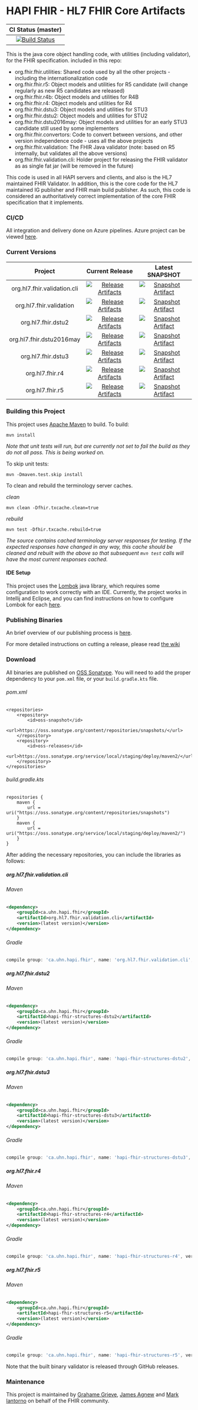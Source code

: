 # HAPI FHIR - HL7 FHIR Core Artifacts

| CI Status (master) | 
| :---: |
| [![Build Status][Badge-BuildPipeline]][Link-BuildPipeline] |

This is the java core object handling code, with utilities (including validator), for the FHIR specification. 
included in this repo: 

* org.fhir.fhir.utilities: Shared code used by all the other projects - including the internationalization code
* org.fhir.fhir.r5: Object models and utilities for R5 candidate (will change regularly as new R5 candidates are released)
* org.fhir.fhir.r4b: Object models and utilities for R4B
* org.fhir.fhir.r4: Object models and utilities for R4
* org.fhir.fhir.dstu3: Object models and utilities for STU3
* org.fhir.fhir.dstu2: Object models and utilities for STU2
* org.fhir.fhir.dstu2016may: Object models and utilities for an early STU3 candidate still used by some implementers
* org.fhir.fhir.convertors: Code to convert between versions, and other version independence code - uses all the above projects
* org.fhir.fhir.validation: The FHIR Java validator (note: based on R5 internally, but validates all the above versions)
* org.fhir.fhir.validation.cli: Holder project for releasing the FHIR validator as as single fat jar (will be removed in the future)

This code is used in all HAPI servers and clients, and also is the HL7 maintained 
FHIR Validator. In addition, this is the core code for the HL7 maintained IG publisher
and FHIR main build publisher. As such, this code is considered an authoritatively 
correct implementation of the core FHIR specification that it implements.

### CI/CD

All integration and delivery done on Azure pipelines. Azure project can be viewed [here][Link-AzureProject].

### Current Versions 
| Project | Current Release | Latest SNAPSHOT |
| :---: | :---: | :---: |
| org.hl7.fhir.validation.cli | [![Release Artifacts][Badge-r4SonatypeRelease]][Link-cliSonatypeRelease] | [![Snapshot Artifact][Badge-cliSonatypeSnapshot]][Link-cliSonatypeSnapshot] |
| org.hl7.fhir.validation | [![Release Artifacts][Badge-validationSonatypeRelease]][Link-validationSonatypeRelease] | [![Snapshot Artifact][Badge-validationSonatypeSnapshot]][Link-validationSonatypeSnapshot] |
| org.hl7.fhir.dstu2 | [![Release Artifacts][Badge-dstu2SonatypeRelease]][Link-dstu2SonatypeRelease] | [![Snapshot Artifact][Badge-dstu2SonatypeSnapshot]][Link-dstu2SonatypeSnapshot] |
| org.hl7.fhir.dstu2016may | [![Release Artifacts][Badge-dstu2016maySonatypeRelease]][Link-dstu2016maySonatypeRelease] | [![Snapshot Artifact][Badge-dstu2016maySonatypeSnapshot]][Link-dstu2016maySonatypeSnapshot] |
| org.hl7.fhir.dstu3 | [![Release Artifacts][Badge-dstu3SonatypeRelease]][Link-dstu3SonatypeRelease] | [![Snapshot Artifact][Badge-dstu3SonatypeSnapshot]][Link-dstu3SonatypeSnapshot] |
| org.hl7.fhir.r4 | [![Release Artifacts][Badge-r4SonatypeRelease]][Link-r4SonatypeRelease] | [![Snapshot Artifact][Badge-r4SonatypeSnapshot]][Link-r4SonatypeSnapshot] |
| org.hl7.fhir.r5 | [![Release Artifacts][Badge-r5SonatypeRelease]][Link-r5SonatypeRelease] | [![Snapshot Artifact][Badge-r5SonatypeSnapshot]][Link-r5SonatypeSnapshot] |

### Building this Project
This project uses [Apache Maven](http://maven.apache.org) to build. To build:
```
mvn install
```
_Note that unit tests will run, but are currently not set to fail the build as they do not all pass. This is being worked on._

To skip unit tests:
```
mvn -Dmaven.test.skip install
```

To clean and rebuild the terminology server caches.

_clean_
```
mvn clean -Dfhir.txcache.clean=true   
```

_rebuild_
```
mvn test -Dfhir.txcache.rebuild=true
```

_The source contains cached terminology server responses for testing. If the expected responses have changed in any way, 
this cache should be cleaned and rebuilt with the above so that subsequent `mvn test` calls will have the most current 
responses cached._

#### IDE Setup

This project uses the [Lombok](https://projectlombok.org/) java library, which requires some configuration to work correctly with an IDE. Currently, the 
project works in Intellij and Eclipse, and you can find instructions on how to configure Lombok for each [here](https://www.baeldung.com/lombok-ide).

### Publishing Binaries

An brief overview of our publishing process is [here][Link-Publishing].

For more detailed instructions on cutting a release, please read [the wiki][Link-PublishingRelease]

### Download

All binaries are published on [OSS Sonatype][Link-Sonatype]. You will need to add the proper dependency to your `pom.xml` file, or your `build.gradle.kts` file.

###### pom.xml
```
<repositories>
    <repository>
        <id>oss-snapshot</id>
        <url>https://oss.sonatype.org/content/repositories/snapshots/</url>
    </repository>
    <repository>
        <id>oss-releases</id>
        <url>https://oss.sonatype.org/service/local/staging/deploy/maven2/</url>
    </repository>
</repositories> 
```
###### build.gradle.kts

```
repositories {
    maven {
        url = uri("https://oss.sonatype.org/content/repositories/snapshots")
    }
    maven {
        url = uri("https://oss.sonatype.org/service/local/staging/deploy/maven2/")
    }
}
```

After adding the necessary repositories, you can include the libraries as follows:

##### org.hl7.fhir.validation.cli
###### Maven
```xml
<dependency>
    <groupId>ca.uhn.hapi.fhir</groupId>
    <artifactId>org.hl7.fhir.validation.cli</artifactId>
    <version>(latest version)</version>
</dependency>
```

###### Gradle
```groovy
compile group: 'ca.uhn.hapi.fhir', name: 'org.hl7.fhir.validation.cli', version: '(latest version)'
```

##### org.hl7.fhir.dstu2
###### Maven
```xml
<dependency>
    <groupId>ca.uhn.hapi.fhir</groupId>
    <artifactId>hapi-fhir-structures-dstu2</artifactId>
    <version>(latest version)</version>
</dependency>
```

###### Gradle
```groovy
compile group: 'ca.uhn.hapi.fhir', name: 'hapi-fhir-structures-dstu2', version: '(latest version)'
```

##### org.hl7.fhir.dstu3
###### Maven
```xml
<dependency>
    <groupId>ca.uhn.hapi.fhir</groupId>
    <artifactId>hapi-fhir-structures-dstu3</artifactId>
    <version>(latest version)</version>
</dependency>
```

###### Gradle
```groovy
compile group: 'ca.uhn.hapi.fhir', name: 'hapi-fhir-structures-dstu3', version: '(latest version)'
```

##### org.hl7.fhir.r4
###### Maven
```xml
<dependency>
    <groupId>ca.uhn.hapi.fhir</groupId>
    <artifactId>hapi-fhir-structures-r4</artifactId>
    <version>(latest version)</version>
</dependency>
```

###### Gradle
```groovy
compile group: 'ca.uhn.hapi.fhir', name: 'hapi-fhir-structures-r4', version: '(latest version)'
```

##### org.hl7.fhir.r5
###### Maven
```xml
<dependency>
    <groupId>ca.uhn.hapi.fhir</groupId>
    <artifactId>hapi-fhir-structures-r5</artifactId>
    <version>(latest version)</version>
</dependency>
```

###### Gradle
```groovy
compile group: 'ca.uhn.hapi.fhir', name: 'hapi-fhir-structures-r5', version: '(latest version)'
```

Note that the built binary validator is released through GitHub releases.
### Maintenance
This project is maintained by [Grahame Grieve][Link-grahameGithub], [James Agnew][Link-jamesGithub] and [Mark Iantorno][Link-markGithub] on behalf of the FHIR community.

[Link-AzureProject]: https://dev.azure.com/fhir-pipelines/fhir-core-library
[Link-BuildPipeline]: https://dev.azure.com/fhir-pipelines/fhir-core-library/_build/latest?definitionId=29&branchName=master
[Link-SnapshotPipeline]: https://dev.azure.com/fhir-pipelines/fhir-core-library/_build/latest?definitionId=17&branchName=master
[Link-dstu2SonatypeSnapshot]: https://oss.sonatype.org/service/local/artifact/maven/redirect?r=snapshots&g=ca.uhn.hapi.fhir&a=org.hl7.fhir.dstu2&v=LATEST "Sonatype Snapshot"
[Link-dstu2SonatypeRelease]: https://oss.sonatype.org/service/local/artifact/maven/redirect?r=releases&g=ca.uhn.hapi.fhir&a=org.hl7.fhir.dstu2&v=LATEST "Sonatype Release"
[Link-dstu2016maySonatypeSnapshot]: https://oss.sonatype.org/service/local/artifact/maven/redirect?r=snapshots&g=ca.uhn.hapi.fhir&a=org.hl7.fhir.dstu2016may&v=LATEST "Sonatype Snapshot"
[Link-dstu2016maySonatypeRelease]: https://oss.sonatype.org/service/local/artifact/maven/redirect?r=releases&g=ca.uhn.hapi.fhir&a=org.hl7.fhir.dstu2016may&v=LATEST "Sonatype Release"
[Link-dstu3SonatypeSnapshot]: https://oss.sonatype.org/service/local/artifact/maven/redirect?r=snapshots&g=ca.uhn.hapi.fhir&a=org.hl7.fhir.dstu3&v=LATEST "Sonatype Snapshot"
[Link-dstu3SonatypeRelease]: https://oss.sonatype.org/service/local/artifact/maven/redirect?r=releases&g=ca.uhn.hapi.fhir&a=org.hl7.fhir.dstu3&v=LATEST "Sonatype Release"
[Link-r4SonatypeSnapshot]: https://oss.sonatype.org/service/local/artifact/maven/redirect?r=snapshots&g=ca.uhn.hapi.fhir&a=org.hl7.fhir.r4&v=LATEST "Sonatype Snapshot"
[Link-r4SonatypeRelease]: https://oss.sonatype.org/service/local/artifact/maven/redirect?r=releases&g=ca.uhn.hapi.fhir&a=org.hl7.fhir.r4&v=LATEST "Sonatype Release"
[Link-r5SonatypeSnapshot]: https://oss.sonatype.org/service/local/artifact/maven/redirect?r=snapshots&g=ca.uhn.hapi.fhir&a=org.hl7.fhir.r5&v=LATEST "Sonatype Snapshot"
[Link-r5SonatypeRelease]: https://oss.sonatype.org/service/local/artifact/maven/redirect?r=releases&g=ca.uhn.hapi.fhir&a=org.hl7.fhir.r5&v=LATEST "Sonatype Release"
[Link-cliSonatypeSnapshot]: https://oss.sonatype.org/service/local/artifact/maven/redirect?r=snapshots&g=ca.uhn.hapi.fhir&a=org.hl7.fhir.validation.cli&v=LATEST "Sonatype Snapshot"
[Link-cliSonatypeRelease]: https://github.com/hapifhir/org.hl7.fhir.core/releases/latest/download/validator_cli.jar
[Link-validationSonatypeSnapshot]: https://oss.sonatype.org/service/local/artifact/maven/redirect?r=snapshots&g=ca.uhn.hapi.fhir&a=org.hl7.fhir.validation&v=LATEST "Sonatype Snapshot"
[Link-validationSonatypeRelease]: https://oss.sonatype.org/service/local/artifact/maven/redirect?r=releases&g=ca.uhn.hapi.fhir&a=org.hl7.fhir.validation&v=LATEST "Sonatype Release"
[Link-sonatype]: https://oss.sonatype.org/
[Link-grahameGithub]: https://github.com/grahamegrieve
[Link-jamesGithub]: https://github.com/jamesagnew
[Link-markGithub]: https://github.com/markiantorno
[Link-Publishing]: https://github.com/FHIR/fhir-test-cases/wiki/Publishing-Binaries
[Link-PublishingRelease]: https://github.com/FHIR/fhir-test-cases/wiki/Detailed-Release-Instructions

[Badge-BuildPipeline]: https://dev.azure.com/fhir-pipelines/fhir-core-library/_apis/build/status/Master%20Branch%20Pipeline?branchName=master
[Badge-SnapshotPipeline]: https://dev.azure.com/fhir-pipelines/fhir-core-library/_apis/build/status/Module%20SNAPSHOT%20Publisher?branchName=master
[Badge-dstu2SonatypeRelease]: https://img.shields.io/nexus/r/https/oss.sonatype.org/ca.uhn.hapi.fhir/org.hl7.fhir.dstu2.svg "Sonatype Releases"
[Badge-dstu2SonatypeSnapshot]: https://img.shields.io/nexus/s/https/oss.sonatype.org/ca.uhn.hapi.fhir/org.hl7.fhir.dstu2.svg "Sonatype Snapshots"
[Badge-dstu2016maySonatypeRelease]: https://img.shields.io/nexus/r/https/oss.sonatype.org/ca.uhn.hapi.fhir/org.hl7.fhir.dstu2016may.svg "Sonatype Releases"
[Badge-dstu2016maySonatypeSnapshot]: https://img.shields.io/nexus/s/https/oss.sonatype.org/ca.uhn.hapi.fhir/org.hl7.fhir.dstu2016may.svg "Sonatype Snapshots"
[Badge-dstu3SonatypeRelease]: https://img.shields.io/nexus/r/https/oss.sonatype.org/ca.uhn.hapi.fhir/org.hl7.fhir.dstu3.svg "Sonatype Releases"
[Badge-dstu3SonatypeSnapshot]: https://img.shields.io/nexus/s/https/oss.sonatype.org/ca.uhn.hapi.fhir/org.hl7.fhir.dstu3.svg "Sonatype Snapshots"
[Badge-r4SonatypeRelease]: https://img.shields.io/nexus/r/https/oss.sonatype.org/ca.uhn.hapi.fhir/org.hl7.fhir.r4.svg "Sonatype Releases"
[Badge-r4SonatypeSnapshot]: https://img.shields.io/nexus/s/https/oss.sonatype.org/ca.uhn.hapi.fhir/org.hl7.fhir.r4.svg "Sonatype Snapshots"
[Badge-r5SonatypeRelease]: https://img.shields.io/nexus/r/https/oss.sonatype.org/ca.uhn.hapi.fhir/org.hl7.fhir.r5.svg "Sonatype Releases"
[Badge-r5SonatypeSnapshot]: https://img.shields.io/nexus/s/https/oss.sonatype.org/ca.uhn.hapi.fhir/org.hl7.fhir.r5.svg "Sonatype Snapshots"
[Badge-cliSonatypeRelease]: https://img.shields.io/nexus/r/https/oss.sonatype.org/ca.uhn.hapi.fhir/org.hl7.fhir.validation.cli.svg "Sonatype Releases"
[Badge-cliSonatypeSnapshot]: https://img.shields.io/nexus/s/https/oss.sonatype.org/ca.uhn.hapi.fhir/org.hl7.fhir.validation.cli.svg "Sonatype Snapshots"
[Badge-validationSonatypeRelease]: https://img.shields.io/nexus/r/https/oss.sonatype.org/ca.uhn.hapi.fhir/org.hl7.fhir.validation.svg "Sonatype Releases"
[Badge-validationSonatypeSnapshot]: https://img.shields.io/nexus/s/https/oss.sonatype.org/ca.uhn.hapi.fhir/org.hl7.fhir.validation.svg "Sonatype Snapshots"
